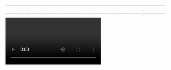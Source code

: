 <table>
<tr>
<td style="border-style:none;"><img src="terry0.gif" width="300px"></td>
<td style="border-style:none;"><img src="terry1.gif" width="300px"></td>
<td style="border-style:none;"><img src="terry2.gif" width="300px"></td>
<td style="border-style:none;"><img src="terry3.gif" width="300px"></td>
<td style="border-style:none;"><img src="terry0.gif" width="300px"></td>
<td style="border-style:none;"><img src="terry1.gif" width="300px"></td>
<td style="border-style:none;"><img src="terry2.gif" width="300px"></td>
<td style="border-style:none;"><img src="terry3.gif" width="300px"></td>
<td style="border-style:none;"><img src="terry0.gif" width="300px"></td>
<td style="border-style:none;"><img src="terry1.gif" width="300px"></td>
<td style="border-style:none;"><img src="terry2.gif" width="300px"></td>
<td style="border-style:none;"><img src="terry3.gif" width="300px"></td>
<td style="border-style:none;"><img src="terry0.gif" width="300px"></td>
<td style="border-style:none;"><img src="terry1.gif" width="300px"></td>
<td style="border-style:none;"><img src="terry2.gif" width="300px"></td>
<td style="border-style:none;"><img src="terry3.gif" width="300px"></td>
<td style="border-style:none;"><img src="terry0.gif" width="300px"></td>
<td style="border-style:none;"><img src="terry1.gif" width="300px"></td>
<td style="border-style:none;"><img src="terry2.gif" width="300px"></td>
<td style="border-style:none;"><img src="terry3.gif" width="300px"></td>
<td style="border-style:none;"><img src="terry0.gif" width="300px"></td>
<td style="border-style:none;"><img src="terry1.gif" width="300px"></td>
<td style="border-style:none;"><img src="terry2.gif" width="300px"></td>
<td style="border-style:none;"><img src="terry3.gif" width="300px"></td>
<td style="border-style:none;"><img src="terry0.gif" width="300px"></td>
<td style="border-style:none;"><img src="terry1.gif" width="300px"></td>
<td style="border-style:none;"><img src="terry2.gif" width="300px"></td>
<td style="border-style:none;"><img src="terry3.gif" width="300px"></td>
<td style="border-style:none;"><img src="terry0.gif" width="300px"></td>
<td style="border-style:none;"><img src="terry1.gif" width="300px"></td>
<td style="border-style:none;"><img src="terry2.gif" width="300px"></td>
<td style="border-style:none;"><img src="terry3.gif" width="300px"></td>
</tr>
</table>

<video>
  <source src="https://github.com/parazyd/parazyd/raw/refs/heads/master/meme.webm" type="video/webm">
</video>
